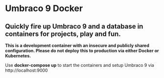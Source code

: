 # Umbraco 9 Docker
## Quickly fire up Umbraco 9 and a database in containers for projects, play and fun.

**This is a development container with an insecure and publicly shared configuration. Please do not deploy this to production via either Docker or Kubernetes.**

Use __docker-compose up__ to start the containers and setup Umbraco 9 via http://localhost:9000
